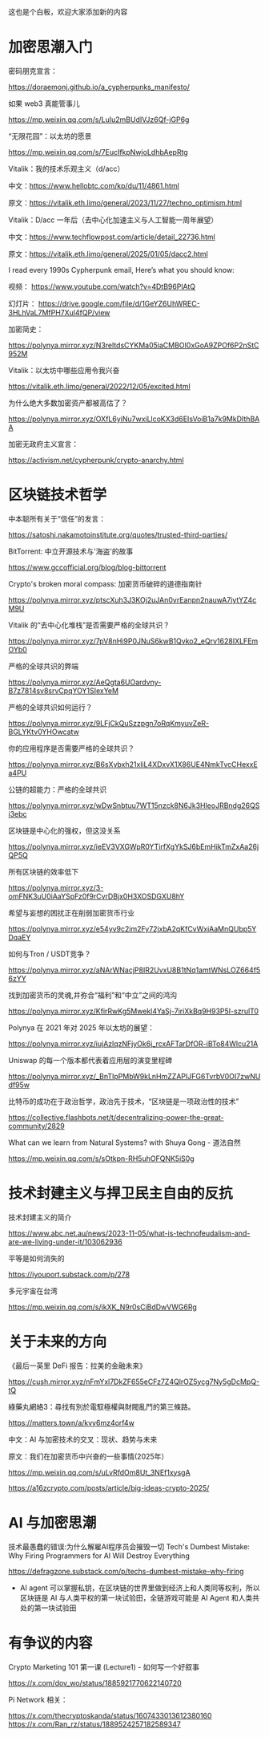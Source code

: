 这也是个白板，欢迎大家添加新的内容

# 加密思潮入门

密码朋克宣言：

https://doraemonj.github.io/a_cypherpunks_manifesto/

如果 web3 真能管事儿

https://mp.weixin.qq.com/s/LuIu2mBUdIVJz6Qf-jGP6g

“无限花园”：以太坊的愿景

https://mp.weixin.qq.com/s/7EucIfkpNwjoLdhbAepRtg

Vitalik：我的技术乐观主义（d/acc）

中文：https://www.hellobtc.com/kp/du/11/4861.html

原文：https://vitalik.eth.limo/general/2023/11/27/techno_optimism.html

Vitalik：D/acc 一年后（去中心化加速主义与人工智能一周年展望）

中文：https://www.techflowpost.com/article/detail_22736.html

原文：https://vitalik.eth.limo/general/2025/01/05/dacc2.html

I read every 1990s Cypherpunk email, Here’s what you should know:

视频： https://www.youtube.com/watch?v=4DtB96PlAtQ

幻灯片： https://drive.google.com/file/d/1GeYZ6UhWREC-3HLhVaL7MfPH7Xul4fQP/view

加密简史：

https://polynya.mirror.xyz/N3reltdsCYKMa05iaCMBOI0xGoA9ZPOf6P2nStC952M

Vitalik：以太坊中哪些应用令我兴奋

https://vitalik.eth.limo/general/2022/12/05/excited.html

为什么绝大多数加密资产都被高估了？

https://polynya.mirror.xyz/OXfL6yiNu7wxiLlcoKX3d6EIsVoiB1a7k9MkDIthBAA

加密无政府主义宣言：

https://activism.net/cypherpunk/crypto-anarchy.html

# 区块链技术哲学

中本聪所有关于“信任”的发言：

https://satoshi.nakamotoinstitute.org/quotes/trusted-third-parties/

BitTorrent: 中立开源技术与'海盗'的故事

https://www.gccofficial.org/blog/blog-bittorrent

Crypto's broken moral compass: 加密货币破碎的道德指南针

https://polynya.mirror.xyz/ptscXuh3J3KOj2uJAn0vrEanpn2nauwA7iytYZ4cM9U

Vitalik 的“去中心化堆栈”是否需要严格的全球共识？

https://polynya.mirror.xyz/7pV8nHi9P0JNuS6kwB1Qvko2_eQrv1628IXLFEmOYb0

严格的全球共识的弊端

https://polynya.mirror.xyz/AeQgta6UOardvny-B7z7814sv8srvCpqYOY1SIexYeM

严格的全球共识如何运行？

https://polynya.mirror.xyz/9LFjCkQuSzzpgn7oRqKmyuvZeR-BGLYKtv0YHOwcatw

你的应用程序是否需要严格的全球共识？

https://polynya.mirror.xyz/B6sXybxh21xliL4XDxvX1X86UE4NmkTvcCHexxEa4PU

公链的超能力：严格的全球共识

https://polynya.mirror.xyz/wDwSnbtuu7WT15nzck8N6Jk3HleoJRBndg26QSi3ebc

区块链是中心化的强权，但这没关系

https://polynya.mirror.xyz/ieEV3VXGWpR0YTirfXgYkSJ6bEmHikTmZxAa26jQP5Q

所有区块链的效率低下

https://polynya.mirror.xyz/3-omFNK3uU0iAaYSpFz0f9rCvrDBjx0H3XOSDGXU8hY

希望与妄想的困扰正在削弱加密货币行业

https://polynya.mirror.xyz/e54yv9c2im2Fy72jxbA2qKfCvWxjAaMnQUbp5YDqaEY

如何与Tron / USDT竞争？

https://polynya.mirror.xyz/aNArWNacjP8IR2UvxU8B1tNq1amtWNsLOZ664f56zYY

找到加密货币的灵魂,并弥合“福利”和“中立”之间的鸿沟

https://polynya.mirror.xyz/KfirRwKg5Mwekl4YaSj-7iriXkBq9H93P5I-szrulT0

Polynya 在 2021 年对 2025 年以太坊的展望：

https://polynya.mirror.xyz/iujAzlqzNFjyOk6j_rcxAFTarDfOR-iBTo84Wlcu21A

Uniswap 的每一个版本都代表着应用层的演变里程碑

https://polynya.mirror.xyz/_BnTIpPMbW9kLnHmZZAPIJFG6TvrbV0OI7zwNUdf95w

比特币的成功在于政治哲学，政治先于技术，“区块链是一项政治性的技术”

https://collective.flashbots.net/t/decentralizing-power-the-great-community/2829

What can we learn from Natural Systems? with Shuya Gong - 道法自然

https://mp.weixin.qq.com/s/sOtkpn-RH5uhOFQNK5iS0g

# 技术封建主义与捍卫民主自由的反抗

技术封建主义的简介

https://www.abc.net.au/news/2023-11-05/what-is-technofeudalism-and-are-we-living-under-it/103062936

平等是如何消失的

https://iyouport.substack.com/p/278

多元宇宙在台湾

https://mp.weixin.qq.com/s/ikXK_N9r0sCiBdDwVWG6Rg

# 关于未来的方向
 
《最后一英里 DeFi 报告：拉美的金融未来》

https://cush.mirror.xyz/nFmYxl7DkZF655eCFz7Z4QlrOZ5ycg7Ny5gDcMpQ-tQ

綠藥丸網絡3：尋找有別於電馭極權與財閥亂鬥的第三條路。

https://matters.town/a/kvy6mz4orf4w

中文：AI 与加密技术的交叉：现状、趋势与未来

原文：我们在加密货币中兴奋的一些事情(2025年）

https://mp.weixin.qq.com/s/uLvRfdOm8Ut_3NEf1xysgA

https://a16zcrypto.com/posts/article/big-ideas-crypto-2025/

 
# AI 与加密思潮

技术最愚蠢的错误:为什么解雇AI程序员会摧毁一切 Tech's Dumbest Mistake: Why Firing Programmers for AI Will Destroy Everything

https://defragzone.substack.com/p/techs-dumbest-mistake-why-firing

 - AI agent 可以掌握私钥，在区块链的世界里做到经济上和人类同等权利，所以区块链是 AI 与人类平权的第一块试验田，全链游戏可能是 AI Agent 和人类共处的第一块试验田

# 有争议的内容

Crypto Marketing 101 第一课 (Lecture1) - 如何写一个好叙事

https://x.com/dov_wo/status/1885921770622140720

Pi Network 相关：

https://x.com/thecryptoskanda/status/1607433013612380160 https://x.com/Ran_rz/status/1889524257182589347
